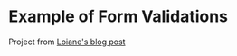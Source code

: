 # Example of Form Validations

Project from [Loiane's blog post](https://loiane.com/2017/08/angular-reactive-forms-trigger-validation-on-submit)
